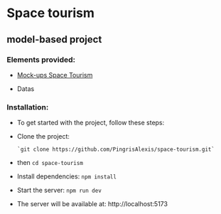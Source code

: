 
# Space tourism

##  model-based project

### Elements provided:

- [Mock-ups Space Tourism](https://www.figma.com/design/f7SU2zaofBKR793ZfGZeKS/space-tourism-website?node-id=0-1&t=nuGhd2Uc4a6x4L3x-0)

- Datas

### Installation:

- To get started with the project, follow these steps:

- Clone the project: 
            
      `git clone https://github.com/PingrisAlexis/space-tourism.git`

- then `cd space-tourism`

- Install dependencies: `npm install`

- Start the server:  `npm run dev`

- The server will be available at: http://localhost:5173